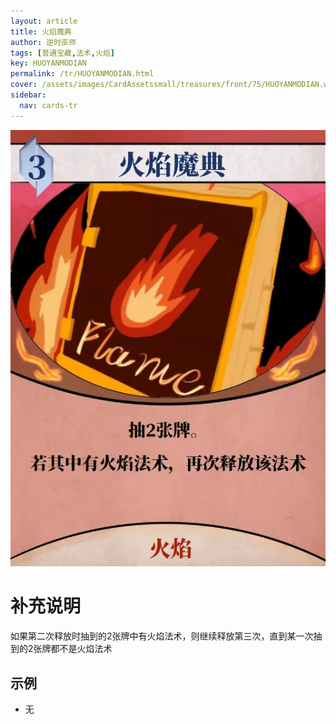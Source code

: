 ```yaml
---
layout: article
title: 火焰魔典
author: 逆时巫师
tags: [普通宝藏,法术,火焰]
key: HUOYANMODIAN
permalink: /tr/HUOYANMODIAN.html
cover: /assets/images/CardAssetssmall/treasures/front/75/HUOYANMODIAN.webp
sidebar:
  nav: cards-tr
---
```

![](/assets/images/CardAssets/treasures/front/75/HUOYANMODIAN.webp)

# 补充说明
如果第二次释放时抽到的2张牌中有火焰法术，则继续释放第三次，直到某一次抽到的2张牌都不是火焰法术


## 示例
* 无